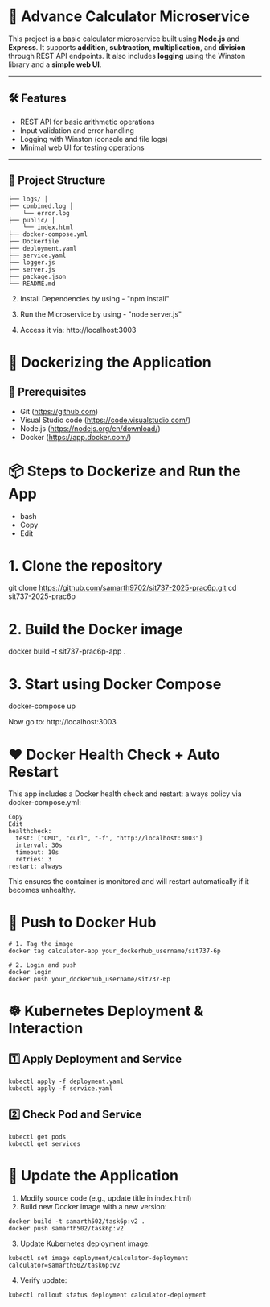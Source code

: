 

# 🧮 Advance Calculator Microservice

This project is a basic calculator microservice built using **Node.js** and **Express**. It supports **addition**, **subtraction**, **multiplication**, and **division** through REST API endpoints. It also includes **logging** using the Winston library and a **simple web UI**.

---

## 🛠️ Features

- REST API for basic arithmetic operations
- Input validation and error handling
- Logging with Winston (console and file logs)
- Minimal web UI for testing operations

---

## 📁 Project Structure
```
├── logs/ │ 
├── combined.log │
    └── error.log 
├── public/ │ 
    └── index.html 
├── docker-compose.yml
├── Dockerfile 
├── deployment.yaml
├── service.yaml
├── logger.js 
├── server.js 
├── package.json 
└── README.md
```

2. Install Dependencies by using - "npm install"

3. Run the Microservice by using - "node server.js"

4. Access it via: http://localhost:3003 


# 🐳 Dockerizing the Application
## 🔧 Prerequisites
- Git (https://github.com)
- Visual Studio code (https://code.visualstudio.com/)
- Node.js (https://nodejs.org/en/download/)
- Docker (https://app.docker.com/)


# 📦 Steps to Dockerize and Run the App
- bash
- Copy
- Edit

# 1. Clone the repository
git clone https://github.com/samarth9702/sit737-2025-prac6p.git
cd sit737-2025-prac6p

# 2. Build the Docker image
docker build -t sit737-prac6p-app .

# 3. Start using Docker Compose
docker-compose up

Now go to: http://localhost:3003

# ❤️ Docker Health Check + Auto Restart
This app includes a Docker health check and restart: always policy via docker-compose.yml:

```
Copy
Edit
healthcheck:
  test: ["CMD", "curl", "-f", "http://localhost:3003"]
  interval: 30s
  timeout: 10s
  retries: 3
restart: always
```
This ensures the container is monitored and will restart automatically if it becomes unhealthy.

# 🚀 Push to Docker Hub
```
# 1. Tag the image
docker tag calculator-app your_dockerhub_username/sit737-6p

# 2. Login and push
docker login
docker push your_dockerhub_username/sit737-6p
```

# ☸️ Kubernetes Deployment & Interaction
## 1️⃣ Apply Deployment and Service
``` 
kubectl apply -f deployment.yaml
kubectl apply -f service.yaml 
```
## 2️⃣ Check Pod and Service
```
kubectl get pods
kubectl get services
```
# 🔄 Update the Application
1. Modify source code (e.g., update title in index.html)
2. Build new Docker image with a new version:

```
docker build -t samarth502/task6p:v2 .
docker push samarth502/task6p:v2
```
3. Update Kubernetes deployment image:


```
kubectl set image deployment/calculator-deployment calculator=samarth502/task6p:v2
```
4. Verify update:
```
kubectl rollout status deployment calculator-deployment
```